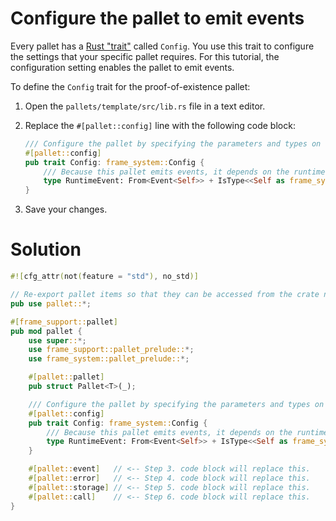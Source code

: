# Configure the pallet to emit events

Every pallet has a [Rust "trait"](https://doc.rust-lang.org/book/ch10-02-traits.html) called `Config`.
You use this trait to configure the settings that your specific pallet requires.
For this tutorial, the configuration setting enables the pallet to emit events.

To define the `Config` trait for the proof-of-existence pallet:

1. Open the `pallets/template/src/lib.rs` file in a text editor.

1. Replace the `#[pallet::config]` line with the following code block:

	```rust
	/// Configure the pallet by specifying the parameters and types on which it depends.
	#[pallet::config]
	pub trait Config: frame_system::Config {
		/// Because this pallet emits events, it depends on the runtime's definition of an event.
		type RuntimeEvent: From<Event<Self>> + IsType<<Self as frame_system::Config>::RuntimeEvent>;
	}
	```

1. Save your changes.

<!-- slide:break -->

# Solution

```rust
#![cfg_attr(not(feature = "std"), no_std)]

// Re-export pallet items so that they can be accessed from the crate namespace.
pub use pallet::*;

#[frame_support::pallet]
pub mod pallet {
	use super::*;
	use frame_support::pallet_prelude::*;
	use frame_system::pallet_prelude::*;

	#[pallet::pallet]
	pub struct Pallet<T>(_);

	/// Configure the pallet by specifying the parameters and types on which it depends.
	#[pallet::config]
	pub trait Config: frame_system::Config {
		/// Because this pallet emits events, it depends on the runtime's definition of an event.
		type RuntimeEvent: From<Event<Self>> + IsType<<Self as frame_system::Config>::RuntimeEvent>;
	}

	#[pallet::event]   // <-- Step 3. code block will replace this.
	#[pallet::error]   // <-- Step 4. code block will replace this.
	#[pallet::storage] // <-- Step 5. code block will replace this.
	#[pallet::call]    // <-- Step 6. code block will replace this.
}
```
